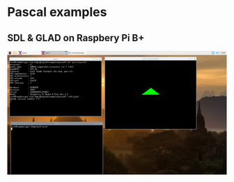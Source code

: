 # Pascal examples

## SDL & GLAD on Raspbery Pi B+

<img src="https://github.com/JulStrat/glad/blob/master/example/pascal/sdl_glad_raspi.png">
